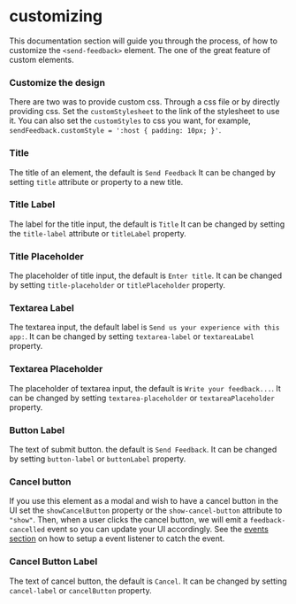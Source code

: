 # customizing

This documentation section will guide you through the process,
of how to customize the `<send-feedback>` element. The one of the great
feature of custom elements.

### Customize the design
There are two was to provide custom css. Through a css file or
by directly providing css. Set the `customStylesheet` to the link
of the stylesheet to use it. You can also set the `customStyles` to
css you want, for example, `sendFeedback.customStyle = ':host { padding: 10px; }'`.

### Title

The title of an element, the default is `Send Feedback`
It can be changed by setting `title` attribute or property to a new title.

### Title Label

The label for the title input, the default is `Title` 
It can be changed by setting the `title-label` attribute or `titleLabel` property.

### Title Placeholder

The placeholder of title input, the default is `Enter title`.
It can be changed by setting `title-placeholder` or `titlePlaceholder` property.

### Textarea Label

The textarea input, the default label is `Send us your experience with this app:`.
It can be changed by setting `textarea-label` or `textareaLabel` property.

### Textarea Placeholder

The placeholder of textarea input, the default is `Write your feedback...`.
It can be changed by setting `textarea-placeholder` or `textareaPlaceholder` property.

### Button Label

The text of submit button. the default is `Send Feedback`.
It can be changed by setting `button-label` or `buttonLabel` property.


### Cancel button
If you use this element as a modal and wish to have a cancel button in
the UI set the `showCancelButton` property or the `show-cancel-button` attribute
to `"show"`. Then, when a user clicks the cancel button, we will emit a 
`feedback-cancelled` event so you can update your UI accordingly. See the
[events section](./index.md#events) on how to setup a event listener to catch the event.

### Cancel Button Label

The text of cancel button, the default is `Cancel`.
It can be changed by setting `cancel-label` or `cancelButton` property.
